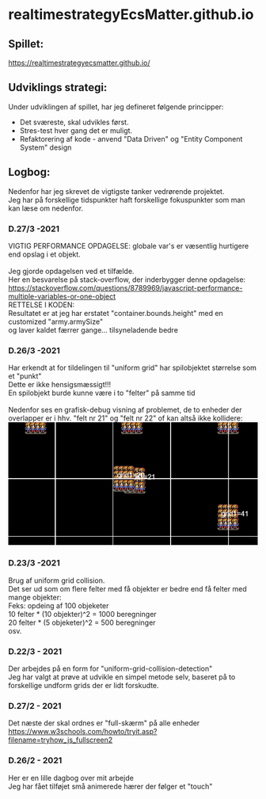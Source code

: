 # realtimestrategyEcsMatter.github.io

## Spillet:
https://realtimestrategyecsmatter.github.io/

## Udviklings strategi:
Under udviklingen af spillet, har jeg defineret følgende principper:

* Det sværeste, skal udvikles først.
* Stres-test hver gang det er muligt.
* Refaktorering af kode - anvend "Data Driven" og "Entity Component System" design  

## Logbog:
Nedenfor har jeg skrevet de vigtigste tanker vedrørende projektet. </br>
Jeg har på forskellige tidspunkter haft forskellige fokuspunkter som man kan læse om nedenfor. 

### D.27/3 -2021

VIGTIG PERFORMANCE OPDAGELSE: globale var's er væsentlig hurtigere end opslag i et objekt. </br>
</br>
Jeg gjorde opdagelsen ved et tilfælde.</br>
Her en besvarelse på stack-overflow, der inderbygger denne opdagelse:
https://stackoverflow.com/questions/8789969/javascript-performance-multiple-variables-or-one-object
</br>
RETTELSE I KODEN:</br>
Resultatet er at jeg har erstatet "container.bounds.height" med en customized "army.armySize" </br>
og laver kaldet færrer gange... tilsyneladende bedre

### D.26/3 -2021

Har erkendt at for tildelingen til "uniform grid" har spilobjektet størrelse som et "punkt"</br>
Dette er ikke hensigsmæssigt!!!</br>
En spilobjekt burde kunne være i to "felter" på samme tid</br>
</br>
Nedenfor ses en grafisk-debug visning af problemet, de to enheder der overlapper er i hhv. "felt nr 21" og "felt nr 22" of kan altså ikke kollidere:</br>
![](pics/single_uniform_grid.png)


### D.23/3 -2021
Brug af uniform grid collision.</br> Det ser ud som om flere felter med få objekter er bedre end få felter med mange objekter:</br>
Feks: opdeing af 100 objeketer</br>
10 felter * (10 objekter)^2 = 1000 beregninger</br>
20 felter * (5 objeketer)^2 = 500 beregninger</br>
osv.</br>


### D.22/3 - 2021
Der arbejdes på en form for "uniform-grid-collision-detection"</br>
Jeg har valgt at prøve at udvikle en simpel metode selv, baseret på to forskellige undform grids der er lidt forskudte.</br>

### D.27/2 - 2021
Det næste der skal ordnes er "full-skærm" på alle enheder</br>
https://www.w3schools.com/howto/tryit.asp?filename=tryhow_js_fullscreen2

### D.26/2 - 2021
Her er en lille dagbog over mit arbejde </br>
Jeg har fået tilføjet små animerede hærer der følger et "touch" </br>

